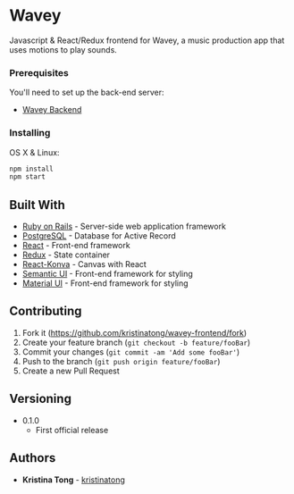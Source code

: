 # Wavey
Javascript & React/Redux frontend for Wavey, a music production app that uses motions to play sounds.

### Prerequisites

You'll need to set up the back-end server:

* [Wavey Backend](https://github.com/kristinatong/wavey-backend)

### Installing

OS X & Linux:

```sh
npm install
npm start
```

## Built With

* [Ruby on Rails](https://rubyonrails.org/) - Server-side web application framework
* [PostgreSQL](https://www.postgresql.org/) - Database for Active Record
* [React](https://reactjs.org/) - Front-end framework
* [Redux](https://redux.js.org/) - State container
* [React-Konva](https://github.com/konvajs/react-konva) - Canvas with React
* [Semantic UI](https://react.semantic-ui.com/) - Front-end framework for styling
* [Material UI](https://material-ui.com/) - Front-end framework for styling

## Contributing

1. Fork it (<https://github.com/kristinatong/wavey-frontend/fork>)
2. Create your feature branch (`git checkout -b feature/fooBar`)
3. Commit your changes (`git commit -am 'Add some fooBar'`)
4. Push to the branch (`git push origin feature/fooBar`)
5. Create a new Pull Request

## Versioning

* 0.1.0
    * First official release

## Authors

* **Kristina Tong** - [kristinatong](https://github.com/kristinatong)

